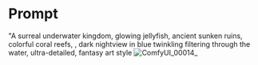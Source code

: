 # Prompt

"A surreal underwater kingdom, glowing jellyfish, ancient sunken ruins, colorful coral reefs, , dark nightview in blue twinkling filtering through the water, ultra-detailed, fantasy art style 
![ComfyUI_00014_](https://github.com/user-attachments/assets/6b7251de-6aca-4619-85f0-592d8624fe4c)

